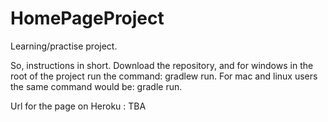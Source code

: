 # HomePageProject
Learning/practise project.

So, instructions in short. Download the repository, and for windows in the root of the project run the command: gradlew run. For mac and linux users the same command would be: gradle run.

Url for the page on Heroku : TBA
